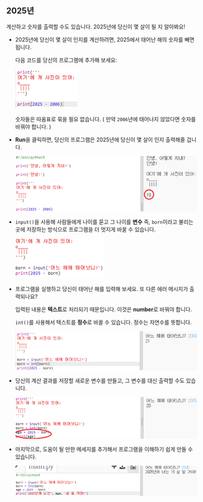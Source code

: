 ## 2025년

계산하고 숫자를 출력할 수도 있습니다. 2025년에 당신이 몇 살이 될 지 알아봐요!

+ 2025년에 당신이 몇 살이 인지를 계산하려면, 2025에서 태어난 해의 숫자를 빼면 됩니다.
    
    다음 코드를 당신의 프로그램에 추가해 보세요:
    
    ![screenshot](images/me-calc.png)
    
    숫자들은 따옴표로 묶을 필요 없습니다. ( 만약 `2006`년에 태어나지 않았다면 숫자를 바꿔야 합니다. )

+ **Run**을 클릭하면, 당신의 프로그램은 2025년에 당신이 몇 살이 인지 출력해줄 겁니다.
    
    ![screenshot](images/me-calc-run.png)

+ `input()`을 사용해 사람들에게 나이를 묻고 그 나이를 **변수** 즉, `born`이라고 불리는 곳에 저장하는 방식으로 프로그램을 더 멋지게 바꿀 수 있습니다.
    
    ![screenshot](images/me-input.png)

+ 프로그램을 실행하고 당신이 태어난 해를 입력해 보세요. 또 다른 에러 메시지가 출력되나요?
    
    입력된 내용은 **텍스트**로 처리되기 때문입니다. 이것은 **number**로 바꿔야 합니다.
    
    `int()`를 사용해서 텍스트를 **정수**로 바꿀 수 있습니다. 정수는 자연수를 뜻합니다.
    
    ![screenshot](images/me-input-test.png)

+ 당신의 계산 결과를 저장할 새로운 변수를 만들고, 그 변수를 대신 출력할 수도 있습니다.
    
    ![screenshot](images/me-result-variable.png)

+ 마지막으로, 도움이 될 만한 메세지를 추가해서 프로그램을 이해하기 쉽게 만들 수 있습니다.
    
    ![screenshot](images/me-message.png)